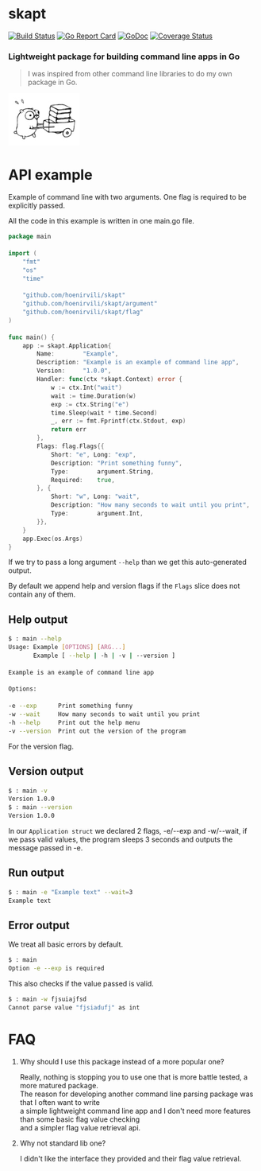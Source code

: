 # skapt                                                                                                                                                                                                                                     
[![Build Status](https://travis-ci.org/hoenirvili/skapt.svg?branch=master)](https://travis-ci.org/hoenirvili/skapt) [![Go Report Card](https://goreportcard.com/badge/github.com/hoenirvili/skapt)](https://goreportcard.com/report/github.com/hoenirvili/skapt) [![GoDoc](https://godoc.org/github.com/hoenirvili/skapt?status.svg)](https://godoc.org/github.com/hoenirvili/skapt) [![Coverage Status](https://coveralls.io/repos/github/hoenirvili/skapt/badge.svg?branch=master)](https://coveralls.io/github/hoenirvili/skapt?branch=master)

### Lightweight package for building command line apps in Go

> I was inspired from other command line libraries to do my own package in Go.

![experimental](doc/ref.png)


# API example

Example of command line with two arguments. One flag is required to be explicitly passed.  

All the code in this example is written in one main.go file.

```go
package main

import (
	"fmt"
	"os"
	"time"

	"github.com/hoenirvili/skapt"
	"github.com/hoenirvili/skapt/argument"
	"github.com/hoenirvili/skapt/flag"
)

func main() {
	app := skapt.Application{
		Name:        "Example",
		Description: "Example is an example of command line app",
		Version:     "1.0.0",
		Handler: func(ctx *skapt.Context) error {
			w := ctx.Int("wait")
			wait := time.Duration(w)
			exp := ctx.String("e")
			time.Sleep(wait * time.Second)
			_, err := fmt.Fprintf(ctx.Stdout, exp)
			return err
		},
		Flags: flag.Flags{{
			Short: "e", Long: "exp",
			Description: "Print something funny",
			Type:        argument.String,
			Required:	 true,
		}, {
			Short: "w", Long: "wait",
			Description: "How many seconds to wait until you print",
			Type:        argument.Int,
		}},
	}
	app.Exec(os.Args)
}
```

If we try to pass a long argument `--help` than we get this auto-generated output.

By default we append help and version flags if the ```Flags``` slice does not contain any of them.

## Help output
```bash
$ : main --help
Usage: Example [OPTIONS] [ARG...]
       Example [ --help | -h | -v | --version ]

Example is an example of command line app

Options:

-e --exp      Print something funny
-w --wait     How many seconds to wait until you print
-h --help     Print out the help menu
-v --version  Print out the version of the program
```

For the version flag.

## Version output
```bash
$ : main -v
Version 1.0.0
$ : main --version
Version 1.0.0
```

In our ```Application struct``` we declared 2 flags, -e/--exp and -w/--wait, 
if we pass valid values, the program sleeps 3 seconds and outputs the message passed in -e.

## Run output
``` bash
$ : main -e "Example text" --wait=3
Example text
```

## Error output

We treat all basic errors by default.

```bash
$ : main
Option -e --exp is required
```

This also checks if the value passed is valid.

```bash
$ : main -w fjsuiajfsd
Cannot parse value "fjsiadufj" as int
```


# FAQ

1. Why should I use this package instead of a more popular one?

	Really, nothing is stopping you to use one that is more battle tested, a more matured package. 				\
	The reason for developing another command line parsing package was that I often want to write 				\
	a simple lightweight command line app and I don't need more features than some basic flag value checking 	\
	and a simpler flag value retrieval api.


2. Why not standard lib one?

	I didn't like the interface they provided and their flag value retrieval.